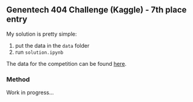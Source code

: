 ## Genentech 404 Challenge (Kaggle) - 7th place entry

My solution is pretty simple:
1. put the data in the `data` folder
2. run `solution.ipynb`

The data for the competition can be found [here](https://www.kaggle.com/competitions/genentech-404-challenge/data).

### Method

Work in progress...
